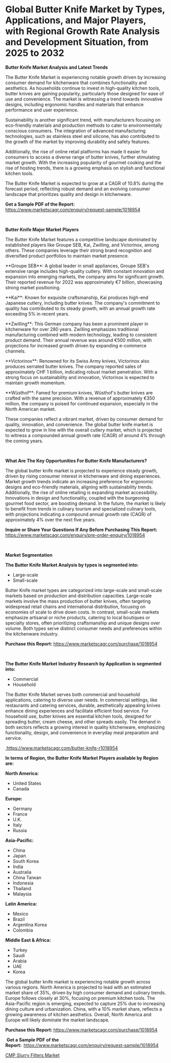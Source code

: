 <p><h1>Global Butter Knife Market by Types, Applications, and Major Players, with Regional Growth Rate Analysis and Development Situation, from 2025 to 2032</h1></p><p><strong>Butter Knife Market Analysis and Latest Trends</strong></p>
<p><p>The Butter Knife Market is experiencing notable growth driven by increasing consumer demand for kitchenware that combines functionality and aesthetics. As households continue to invest in high-quality kitchen tools, butter knives are gaining popularity, particularly those designed for ease of use and convenience. The market is witnessing a trend towards innovative designs, including ergonomic handles and materials that enhance performance and user experience.</p><p>Sustainability is another significant trend, with manufacturers focusing on eco-friendly materials and production methods to cater to environmentally conscious consumers. The integration of advanced manufacturing technologies, such as stainless steel and silicone, has also contributed to the growth of the market by improving durability and safety features.</p><p>Additionally, the rise of online retail platforms has made it easier for consumers to access a diverse range of butter knives, further stimulating market growth. With the increasing popularity of gourmet cooking and the rise of hosting trends, there is a growing emphasis on stylish and functional kitchen tools.</p><p>The Butter Knife Market is expected to grow at a CAGR of 10.8% during the forecast period, reflecting robust demand and an evolving consumer landscape that prioritizes quality and design in kitchenware.</p></p>
<p><strong>Get a Sample PDF of the Report:&nbsp;</strong> <a href="https://www.marketscagr.com/enquiry/request-sample/1018954?utm_campaign=2987&utm_medium=2&utm_source=Github&utm_content=ia&utm_term=21032025&utm_id=butter-knife">https://www.marketscagr.com/enquiry/request-sample/1018954</a></p>
<p>&nbsp;</p>
<p><strong>Butter Knife Major Market Players</strong></p>
<p><p>The Butter Knife Market features a competitive landscape dominated by established players like Groupe SEB, Kai, Zwilling, and Victorinox, among others. These companies leverage their strong brand recognition and diversified product portfolios to maintain market presence.</p><p>**Groupe SEB**: A global leader in small appliances, Groupe SEB's extensive range includes high-quality cutlery. With constant innovation and expansion into emerging markets, the company aims for significant growth. Their reported revenue for 2022 was approximately €7 billion, showcasing strong market positioning.</p><p>**Kai**: Known for exquisite craftsmanship, Kai produces high-end Japanese cutlery, including butter knives. The company's commitment to quality has contributed to its steady growth, with an annual growth rate exceeding 5% in recent years. </p><p>**Zwilling**: This German company has been a prominent player in kitchenware for over 280 years. Zwilling emphasizes traditional manufacturing combined with modern technology, leading to consistent product demand. Their annual revenue was around €500 million, with projections for increased growth driven by expanding e-commerce channels.</p><p>**Victorinox**: Renowned for its Swiss Army knives, Victorinox also produces serrated butter knives. The company reported sales of approximately CHF 1 billion, indicating robust market penetration. With a strong focus on sustainability and innovation, Victorinox is expected to maintain growth momentum.</p><p>**Wüsthof**: Famed for premium knives, Wüsthof's butter knives are crafted with the same precision. With a revenue of approximately €350 million, the company is poised for continued expansion, especially in the North American market.</p><p>These companies reflect a vibrant market, driven by consumer demand for quality, innovation, and convenience. The global butter knife market is expected to grow in line with the overall cutlery market, which is projected to witness a compounded annual growth rate (CAGR) of around 4% through the coming years.</p></p>
<p>&nbsp;</p>
<p><strong>What Are The Key Opportunities For Butter Knife Manufacturers?</strong></p>
<p><p>The global butter knife market is projected to experience steady growth, driven by rising consumer interest in kitchenware and dining experiences. Market growth trends indicate an increasing preference for ergonomic designs and eco-friendly materials, aligning with sustainability trends. Additionally, the rise of online retailing is expanding market accessibility. Innovations in design and functionality, coupled with the burgeoning gourmet food sector, are boosting demand. In the future, the market is likely to benefit from trends in culinary tourism and specialized culinary tools, with projections indicating a compound annual growth rate (CAGR) of approximately 4% over the next five years.</p></p>
<p><strong>Inquire or Share Your Questions If Any Before Purchasing This Report:</strong> <a href="https://www.marketscagr.com/enquiry/pre-order-enquiry/1018954?utm_campaign=2987&utm_medium=2&utm_source=Github&utm_content=ia&utm_term=21032025&utm_id=butter-knife">https://www.marketscagr.com/enquiry/pre-order-enquiry/1018954</a></p>
<p>&nbsp;</p>
<p><strong>Market Segmentation</strong></p>
<p><strong>The Butter Knife Market Analysis by types is segmented into:</strong></p>
<p><ul><li>Large-scale</li><li>Small-scale</li></ul></p>
<p><p>Butter Knife market types are categorized into large-scale and small-scale markets based on production and distribution capacities. Large-scale markets involve the mass production of butter knives, often targeting widespread retail chains and international distribution, focusing on economies of scale to drive down costs. In contrast, small-scale markets emphasize artisanal or niche products, catering to local boutiques or specialty stores, often prioritizing craftsmanship and unique designs over volume. Both types serve distinct consumer needs and preferences within the kitchenware industry.</p></p>
<p><strong>Purchase this Report:&nbsp;</strong><a href="https://www.marketscagr.com/purchase/1018954?utm_campaign=2987&utm_medium=2&utm_source=Github&utm_content=ia&utm_term=21032025&utm_id=butter-knife">https://www.marketscagr.com/purchase/1018954</a></p>
<p>&nbsp;</p>
<p><strong>The Butter Knife Market Industry Research by Application is segmented into:</strong></p>
<p><ul><li>Commercial</li><li>Household</li></ul></p>
<p><p>The Butter Knife Market serves both commercial and household applications, catering to diverse user needs. In commercial settings, like restaurants and catering services, durable, aesthetically appealing knives enhance dining experiences and facilitate efficient food service. For household use, butter knives are essential kitchen tools, designed for spreading butter, cream cheese, and other spreads easily. The demand in both sectors reflects a growing interest in quality kitchenware, emphasizing functionality, design, and convenience in everyday meal preparation and service.</p></p>
<p><a href="https://www.marketscagr.com/butter-knife-r1018954?utm_campaign=2987&utm_medium=2&utm_source=Github&utm_content=ia&utm_term=21032025&utm_id=butter-knife">&nbsp;https://www.marketscagr.com/butter-knife-r1018954</a></p>
<p><strong>In terms of Region, the Butter Knife Market Players available by Region are:</strong></p>
<p>
    <p> <strong> North America: </strong>
        <ul>
            <li>United States</li>
            <li>Canada</li>
        </ul>
        </p> 
    <p> <strong> Europe: </strong>
        <ul>
            <li>Germany</li>
            <li>France</li>
            <li>U.K.</li>
            <li>Italy</li>
            <li>Russia</li>
        </ul>
        </p> 
    <p> <strong> Asia-Pacific: </strong>
        <ul>
            <li>China</li>
            <li>Japan</li>
            <li>South Korea</li>
            <li>India</li>
            <li>Australia</li>
            <li>China Taiwan</li>
            <li>Indonesia</li>
            <li>Thailand</li>
            <li>Malaysia</li>
        </ul>
        </p> 
    <p> <strong> Latin America: </strong>
        <ul>
            <li>Mexico</li>
            <li>Brazil</li>
            <li>Argentina Korea</li>
            <li>Colombia</li>
        </ul>
        </p> 
    <p> <strong> Middle East & Africa: </strong>
        <ul>
            <li>Turkey</li>
            <li>Saudi</li>
            <li>Arabia</li>
            <li>UAE</li>
            <li>Korea</li>
        </ul>
    </p>
    </p>
<p><p>The global butter knife market is experiencing notable growth across various regions. North America is projected to lead with an estimated market share of 35%, driven by high consumer demand and culinary trends. Europe follows closely at 30%, focusing on premium kitchen tools. The Asia-Pacific region is emerging, expected to capture 25% due to increasing dining culture and urbanization. China, with a 10% market share, reflects a growing awareness of kitchen aesthetics. Overall, North America and Europe will likely dominate the market landscape.</p></p>
<p><strong>Purchase this Report: </strong><a href="https://www.marketscagr.com/purchase/1018954?utm_campaign=2987&utm_medium=2&utm_source=Github&utm_content=ia&utm_term=21032025&utm_id=butter-knife">https://www.marketscagr.com/purchase/1018954</a></p>
<p>&nbsp;<strong>Get a Sample PDF of the Report:&nbsp;&nbsp;</strong><a href="https://www.marketscagr.com/enquiry/request-sample/1018954?utm_campaign=2987&utm_medium=2&utm_source=Github&utm_content=ia&utm_term=21032025&utm_id=butter-knife">https://www.marketscagr.com/enquiry/request-sample/1018954</a></p>
<p><strong></strong></p>
<p><p><a href="https://github.com/maaniwilka9y/Market-Research-Report-List-1/blob/main/cmp-slurry-filters-market.md?utm_campaign=2987&utm_medium=2&utm_source=Github&utm_content=ia&utm_term=21032025&utm_id=butter-knife">CMP Slurry Filters Market</a></p></p>
